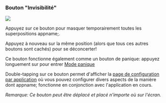 <a name="button_hide"></a>
### Bouton "Invisibilité"
<div class="buttoncircle"><img  src="/buttons/ic_clear_black_24dp.png"></img></div> 

Appuyez sur ce bouton pour masquer temporairement toutes les superpositions appname;.

Appuyez à nouveau sur la même position (alors que tous ces autres boutons sont cachés) pour se déconcerter!

Ce bouton fonctionne également comme un bouton de panique: appuyez longuement sur pour entrer [Mode panique](/panic)

Double-tapping sur ce bouton permet d'afficher la [page de configuration par application](/setup/per-app-config/) où vous pouvez configurer divers aspects de la manière dont appname; fonctionne en conjonction avec l'application en cours.


*Remarque: Ce bouton peut être déplacé et placé n'importe où sur l'écran.*